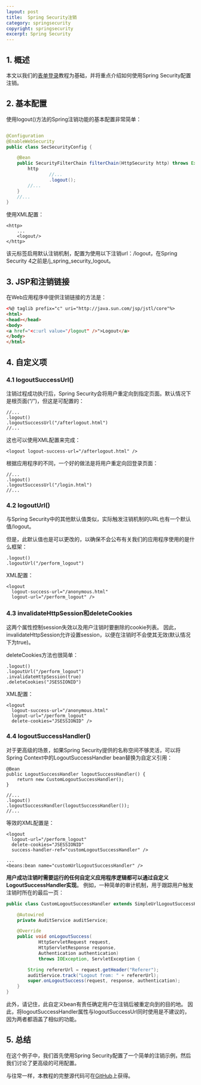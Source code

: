 ```yaml
---
layout: post
title:  Spring Security注销
category: springsecurity
copyright: springsecurity
excerpt: Spring Security
---
```


## 1. 概述

本文以我们的[表单登录](SpringSecurity表单登录.md)教程为基础，并将重点介绍如何使用Spring Security配置注销。

## 2. 基本配置

使用logout()方法的Spring注销功能的基本配置非常简单：

```java

@Configuration
@EnableWebSecurity
public class SecSecurityConfig {

    @Bean
    public SecurityFilterChain filterChain(HttpSecurity http) throws Exception {
        http
                //...
                .logout();
        //...
    }
    //...
}
```

使用XML配置：

```text
<http>
    ...    
    <logout/>
</http>
```

该元标签启用默认注销机制，配置为使用以下注销url：/logout，在Spring Security 4之前是/j_spring_security_logout。

## 3. JSP和注销链接

在Web应用程序中提供注销链接的方法是：

```html
<%@ taglib prefix="c" uri="http://java.sun.com/jsp/jstl/core"%>
<html>
<head></head>
<body>
<a href="<c:url value="/logout" />">Logout</a>
</body>
</html>
```

## 4. 自定义项

### 4.1 logoutSuccessUrl()

注销过程成功执行后，Spring Security会将用户重定向到指定页面。默认情况下是根页面(“/”)，但这是可配置的：

```text
//...
.logout()
.logoutSuccessUrl("/afterlogout.html")
//...
```

这也可以使用XML配置来完成：

```text
<logout logout-success-url="/afterlogout.html" />
```

根据应用程序的不同，一个好的做法是将用户重定向回登录页面：

```text
//...
.logout()
.logoutSuccessUrl("/login.html")
//...
```

### 4.2 logoutUrl()

与Spring Security中的其他默认值类似，实际触发注销机制的URL也有一个默认值/logout。

但是，此默认值也是可以更改的，以确保不会公布有关我们的应用程序使用的是什么框架：

```text
.logout()
.logoutUrl("/perform_logout")
```

XML配置：

```text
<logout 
  logout-success-url="/anonymous.html" 
  logout-url="/perform_logout" />
```

### 4.3 invalidateHttpSession和deleteCookies

这两个属性控制session失效以及用户注销时要删除的cookie列表。
因此，invalidateHttpSession允许设置session，以便在注销时不会使其无效(默认情况下为true)。

deleteCookies方法也很简单：

```text
.logout()
.logoutUrl("/perform_logout")
.invalidateHttpSession(true)
.deleteCookies("JSESSIONID")
```

XML配置：

```text
<logout 
  logout-success-url="/anonymous.html" 
  logout-url="/perform_logout"
  delete-cookies="JSESSIONID" />
```

### 4.4 logoutSuccessHandler()

对于更高级的场景，如果Spring Security提供的名称空间不够灵活，可以将Spring Context中的LogoutSuccessHandler bean替换为自定义引用：

```text
@Bean
public LogoutSuccessHandler logoutSuccessHandler() {
    return new CustomLogoutSuccessHandler();
}

//...
.logout()
.logoutSuccessHandler(logoutSuccessHandler());
//...
```

等效的XML配置是：

```text
<logout 
  logout-url="/perform_logout"
  delete-cookies="JSESSIONID"
  success-handler-ref="customLogoutSuccessHandler" />

...
<beans:bean name="customUrlLogoutSuccessHandler" />
```

**用户成功注销时需要运行的任何自定义应用程序逻辑都可以通过自定义LogoutSuccessHandler实现**。
例如，一种简单的审计机制，用于跟踪用户触发注销时所在的最后一页：

```java
public class CustomLogoutSuccessHandler extends SimpleUrlLogoutSuccessHandler implements LogoutSuccessHandler {

    @Autowired
    private AuditService auditService;

    @Override
    public void onLogoutSuccess(
            HttpServletRequest request,
            HttpServletResponse response,
            Authentication authentication)
            throws IOException, ServletException {

        String refererUrl = request.getHeader("Referer");
        auditService.track("Logout from: " + refererUrl);
        super.onLogoutSuccess(request, response, authentication);
    }
}
```

此外，请记住，此自定义bean有责任确定用户在注销后被重定向到的目的地。
因此，将logoutSuccessHandler属性与logoutSuccessUrl同时使用是不建议的，因为两者都涵盖了相似的功能。

## 5. 总结

在这个例子中，我们首先使用Spring Security配置了一个简单的注销示例，然后我们讨论了更高级的可用配置。

与往常一样，本教程的完整源代码可在[GitHub](https://github.com/tuyucheng7/taketoday-tutorial4j/tree/master/spring-security-modules)上获得。